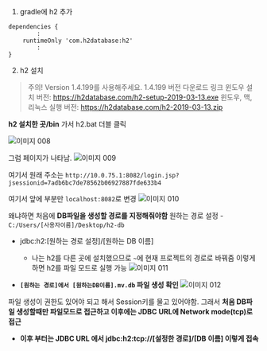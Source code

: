 1. gradle에 h2 추가
```
dependencies {
        :
    runtimeOnly 'com.h2database:h2'
        :
}
```

2. h2 설치
> 주의! Version 1.4.199를 사용해주세요.
> 1.4.199 버전 다운로드 링크
윈도우 설치 버전: https://h2database.com/h2-setup-2019-03-13.exe
윈도우, 맥, 리눅스 실행 버전: https://h2database.com/h2-2019-03-13.zip


**h2 설치한 곳/bin** 가서 h2.bat 더블 클릭

![이미지 008](https://user-images.githubusercontent.com/36287324/82755614-b2d19880-9e0f-11ea-8c2f-f323e2a6190f.png)

그럼 페이지가 나타남.
![이미지 009](https://user-images.githubusercontent.com/36287324/82755646-e9a7ae80-9e0f-11ea-99ff-86e113c8e67f.png)

여기서 원래 주소는
`http://10.0.75.1:8082/login.jsp?jsessionid=7adb6bc7de78562b06927887fde633b4`

여기서 앞에 부분만 `localhost:8082`로 변경
![이미지 010](https://user-images.githubusercontent.com/36287324/82755683-2a9fc300-9e10-11ea-845b-39bf4289494f.png)


왜냐하면 처음에 **DB파일을 생성할 경로를 지정해줘야함**
원하는 경로 설정 - `C:/Users/[사용자이름]/Desktop/h2-db`
- jdbc:h2:[원하는 경로 설정]/[원하는 DB 이름]

	- 나는 h2를 다른 곳에 설치했으므로 `~`에 현재 프로젝트의 경로로 바꿔줌
 이렇게 하면 h2를 파일 모드로 실행 가능
 ![이미지 011](https://user-images.githubusercontent.com/36287324/82755733-7fdbd480-9e10-11ea-9136-2a40d74a36e3.png)
- **`[원하는 경로]에서 [원하는DB이름].mv.db` 파일 생성 확인**
![이미지 012](https://user-images.githubusercontent.com/36287324/82757315-98e98300-9e1a-11ea-9424-b1a61f49b36c.png)

파일 생성이 권한도 있어야 되고 해서 Session키를 물고 있어야함. 그래서 **처음 DB파일 생성할때만 파일모드로 접근하고 이후에는 JDBC URL에 Network mode(tcp)로 접근**
- **이후 부터는 JDBC URL 에서 jdbc:h2:tcp://[설정한 경로]/[DB 이름] 이렇게 접속**
